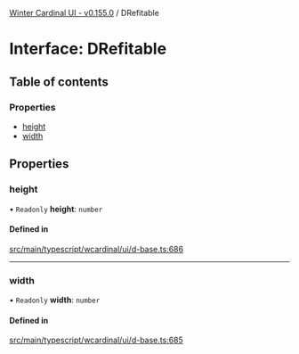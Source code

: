[Winter Cardinal UI - v0.155.0](../index.md) / DRefitable

# Interface: DRefitable

## Table of contents

### Properties

- [height](DRefitable.md#height)
- [width](DRefitable.md#width)

## Properties

### height

• `Readonly` **height**: `number`

#### Defined in

[src/main/typescript/wcardinal/ui/d-base.ts:686](https://github.com/winter-cardinal/winter-cardinal-ui/blob/v0.155.0/src/main/typescript/wcardinal/ui/d-base.ts#L686)

___

### width

• `Readonly` **width**: `number`

#### Defined in

[src/main/typescript/wcardinal/ui/d-base.ts:685](https://github.com/winter-cardinal/winter-cardinal-ui/blob/v0.155.0/src/main/typescript/wcardinal/ui/d-base.ts#L685)
